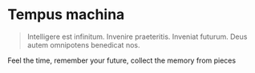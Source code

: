 # Tempus machina
> Intelligere est infinitum. Invenire praeteritis. Inveniat futurum. Deus autem omnipotens benedicat nos.

Feel the time, remember your future, collect the memory from pieces
